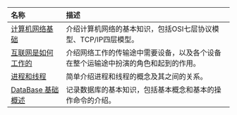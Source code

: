 | 名称 | 描述 |
| :-- | :-- |
| [计算机网络基础](../2019/02/computer/NetworkBasics.md) | 介绍计算机网络的基本知识，包括OSI七层协议模型、TCP/IP四层模型。 |
| [互联网是如何工作的](../2019/02/computer/HowTheInternetWorks.md) | 介绍网络工作的传输途中需要设备，以及各个设备在整个运输途中扮演的角色和起到的作用。 |
| [进程和线程](../2019/03/computer/ProcessAndThread.md) | 简单介绍进程和线程的概念及其之间的关系。 |
| [DataBase 基础概述](../2019/02/computer/DataBaseIntroduction.md) | 记录数据库的基本知识，包括基本概念和基本的操作命令的介绍。 |
